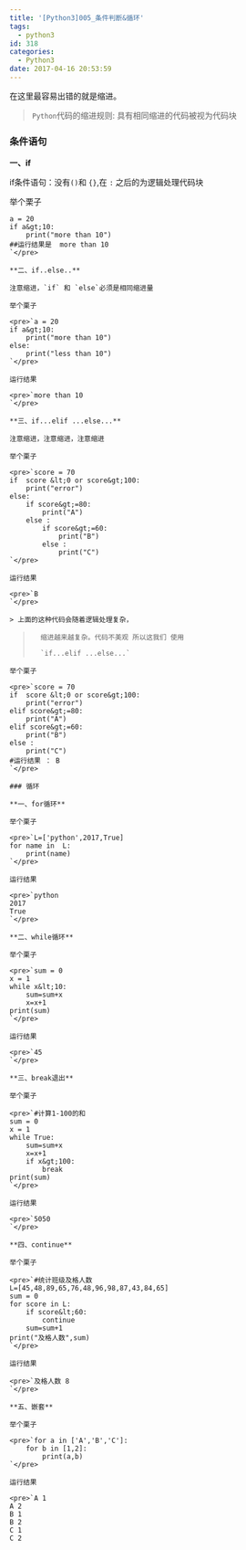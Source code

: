 ```yaml
---
title: '[Python3]005_条件判断&循环'
tags:
  - python3
id: 318
categories:
  - Python3
date: 2017-04-16 20:53:59
---
```


在这里最容易出错的就是缩进。

> `Python`代码的缩进规则: 具有相同缩进的代码被视为代码块

### 条件语句

**一、if**

if条件语句：没有`()`和 `{}`,在 `:` 之后的为逻辑处理代码块

举个栗子

    a = 20
    if a&gt;10:
        print("more than 10")
    ##运行结果是  more than 10
    `</pre>

    **二、if..else..**

    注意缩进，`if` 和 `else`必须是相同缩进量

    举个栗子

    <pre>`a = 20
    if a&gt;10:
        print("more than 10")
    else:
        print("less than 10")
    `</pre>

    运行结果

    <pre>`more than 10
    `</pre>

    **三、if...elif ...else...**

    注意缩进，注意缩进，注意缩进

    举个栗子

    <pre>`score = 70
    if  score &lt;0 or score&gt;100:
        print("error")
    else:
        if score&gt;=80:
            print("A")
        else :
            if score&gt;=60:
                print("B")
            else :
                print("C")
    `</pre>

    运行结果

    <pre>`B
    `</pre>

    > 上面的这种代码会随着逻辑处理复杂，
> 
>       缩进越来越复杂。代码不美观 所以这我们 使用
> 
>       `if...elif ...else...`

    举个栗子

    <pre>`score = 70
    if  score &lt;0 or score&gt;100:
        print("error")
    elif score&gt;=80:
        print("A")
    elif score&gt;=60:
        print("B")
    else :
        print("C")
    #运行结果 ： B
    `</pre>

    ### 循环

    **一、for循环**

    举个栗子

    <pre>`L=['python',2017,True]
    for name in  L:
        print(name)
    `</pre>

    运行结果

    <pre>`python
    2017
    True
    `</pre>

    **二、while循环**

    举个栗子

    <pre>`sum = 0
    x = 1
    while x&lt;10:
        sum=sum+x
        x=x+1
    print(sum)
    `</pre>

    运行结果

    <pre>`45
    `</pre>

    **三、break退出**

    举个栗子

    <pre>`#计算1-100的和
    sum = 0
    x = 1
    while True:
        sum=sum+x
        x=x+1
        if x&gt;100:
            break
    print(sum)
    `</pre>

    运行结果

    <pre>`5050
    `</pre>

    **四、continue**

    举个栗子

    <pre>`#统计班级及格人数
    L=[45,48,89,65,76,48,96,98,87,43,84,65]
    sum = 0
    for score in L:
        if score&lt;60:
            continue
        sum=sum+1
    print("及格人数",sum)
    `</pre>

    运行结果

    <pre>`及格人数 8  
    `</pre>

    **五、嵌套**

    举个栗子

    <pre>`for a in ['A','B','C']:
        for b in [1,2]:
            print(a,b)
    `</pre>

    运行结果

    <pre>`A 1
    A 2
    B 1
    B 2
    C 1
    C 2
    
